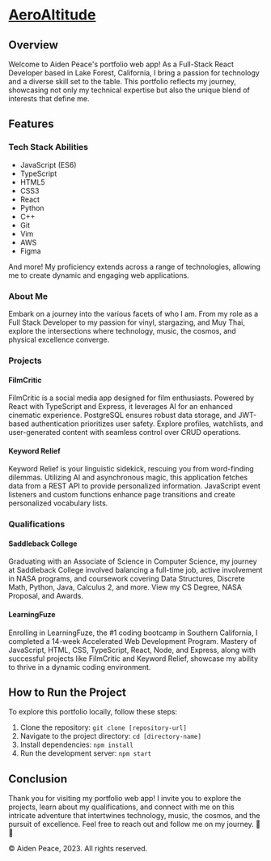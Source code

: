 # [AeroAltitude](https://aiden-peace300.github.io/AeroAltitude/)

## Overview

Welcome to Aiden Peace's portfolio web app! As a Full-Stack React Developer based in Lake Forest, California, I bring a passion for technology and a diverse skill set to the table. This portfolio reflects my journey, showcasing not only my technical expertise but also the unique blend of interests that define me.

## Features

### Tech Stack Abilities

- JavaScript (ES6)
- TypeScript
- HTML5
- CSS3
- React
- Python
- C++
- Git
- Vim
- AWS
- Figma

And more! My proficiency extends across a range of technologies, allowing me to create dynamic and engaging web applications.

### About Me

Embark on a journey into the various facets of who I am. From my role as a Full Stack Developer to my passion for vinyl, stargazing, and Muy Thai, explore the intersections where technology, music, the cosmos, and physical excellence converge.

### Projects

#### FilmCritic

FilmCritic is a social media app designed for film enthusiasts. Powered by React with TypeScript and Express, it leverages AI for an enhanced cinematic experience. PostgreSQL ensures robust data storage, and JWT-based authentication prioritizes user safety. Explore profiles, watchlists, and user-generated content with seamless control over CRUD operations.

#### Keyword Relief

Keyword Relief is your linguistic sidekick, rescuing you from word-finding dilemmas. Utilizing AI and asynchronous magic, this application fetches data from a REST API to provide personalized information. JavaScript event listeners and custom functions enhance page transitions and create personalized vocabulary lists.

### Qualifications

#### Saddleback College

Graduating with an Associate of Science in Computer Science, my journey at Saddleback College involved balancing a full-time job, active involvement in NASA programs, and coursework covering Data Structures, Discrete Math, Python, Java, Calculus 2, and more. View my CS Degree, NASA Proposal, and Awards.

#### LearningFuze

Enrolling in LearningFuze, the #1 coding bootcamp in Southern California, I completed a 14-week Accelerated Web Development Program. Mastery of JavaScript, HTML, CSS, TypeScript, React, Node, and Express, along with successful projects like FilmCritic and Keyword Relief, showcase my ability to thrive in a dynamic coding environment.

## How to Run the Project

To explore this portfolio locally, follow these steps:

1. Clone the repository: `git clone [repository-url]`
2. Navigate to the project directory: `cd [directory-name]`
3. Install dependencies: `npm install`
4. Run the development server: `npm start`

## Conclusion

Thank you for visiting my portfolio web app! I invite you to explore the projects, learn about my qualifications, and connect with me on this intricate adventure that intertwines technology, music, the cosmos, and the pursuit of excellence. Feel free to reach out and follow me on my journey. 🚀🌌

© Aiden Peace, 2023. All rights reserved.